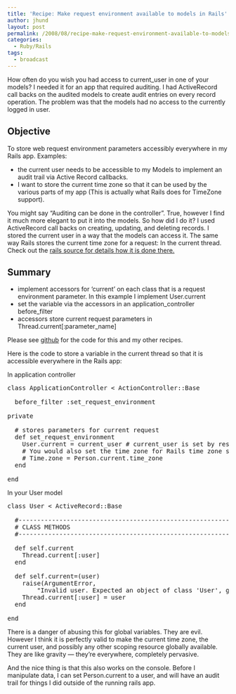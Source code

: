 ```yaml
---
title: 'Recipe: Make request environment available to models in Rails'
author: jhund
layout: post
permalink: /2008/08/recipe-make-request-environment-available-to-models-in-rails/
categories:
  - Ruby/Rails
tags:
  - broadcast
---
```

How often do you wish you had access to current_user in one of your models? I needed it for an app that required auditing. I had ActiveRecord call backs on the audited models to create audit entries on every record operation. The problem was that the models had no access to the currently logged in user. <!--more-->

## Objective

To store web request environment parameters accessibly everywhere in my Rails app. Examples:

  * the current user needs to be accessible to my Models to implement an audit trail via Active Record callbacks.
  * I want to store the current time zone so that it can be used by the various parts of my app (This is actually what Rails does for TimeZone support).

You might say &#8220;Auditing can be done in the controller&#8221;. True, however I find it much more elegant to put it into the models. So how did I do it? I used ActiveRecord call backs on creating, updating, and deleting records. I stored the current user in a way that the models can access it. The same way Rails stores the current time zone for a request: In the current thread. Check out the [rails source for details how it is done there.][1]

## Summary

  * implement accessors for &#8216;current&#8217; on each class that is a request environment parameter. In this example I implement User.current
  * set the variable via the accessors in an application\_controller before\_filter
  * accessors store current request parameters in Thread.current[:parameter_name]

Please see [github][2] for the code for this and my other recipes.

Here is the code to store a variable in the current thread so that it is accessible everywhere in the Rails app:

In application controller

<pre class="brush: ruby; title: ; notranslate" title="">class ApplicationController &lt; ActionController::Base

  before_filter :set_request_environment

private

  # stores parameters for current request
  def set_request_environment
    User.current = current_user # current_user is set by restful_authentication
    # You would also set the time zone for Rails time zone support here:
    # Time.zone = Person.current.time_zone
  end

end
</pre>

In your User model

<pre class="brush: ruby; title: ; notranslate" title="">class User &lt; ActiveRecord::Base

  #-----------------------------------------------------------------------------------------------------
  # CLASS METHODS
  #-----------------------------------------------------------------------------------------------------

  def self.current
    Thread.current[:user]
  end

  def self.current=(user)
    raise(ArgumentError,
        "Invalid user. Expected an object of class 'User', got #{user.inspect}") unless user.is_a?(User)
    Thread.current[:user] = user
  end

end
</pre>

There is a danger of abusing this for global variables. They are evil. However I think it is perfectly valid to make the current time zone, the current user, and possibly any other scoping resource globally available. They are like gravity &mdash; they&#8217;re everywhere, completely pervasive.

And the nice thing is that this also works on the console. Before I manipulate data, I can set Person.current to a user, and will have an audit trail for things I did outside of the running rails app.

 [1]: http://github.com/rails/rails/tree/master/activesupport/lib/active_support/core_ext/time/zones.rb
 [2]: http://github.com/jhund/rails-recipes/tree/master